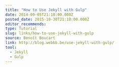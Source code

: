 ```yaml
---
title: "How to Use Jekyll with Gulp"
date: 2014-09-05T21:18:00.000Z
posted_date: 2015-10-30T21:18:00.000Z
editor_recommends:
type: Tutorial
slug: links/how-to-use-jekyll-with-gulp
source: Benoît Boucart
link: http://blog.webbb.be/use-jekyll-with-gulp/
tool:
  - Jekyll
  - Gulp
---
```





